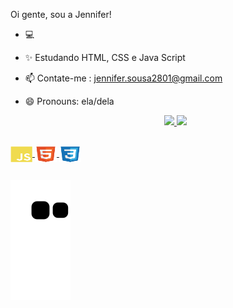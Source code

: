 Oi gente, sou a Jennifer! 

- 💻 
- ✨ Estudando HTML, CSS e Java Script
- 📫 Contate-me : jennifer.sousa2801@gmail.com
- 😄 Pronouns: ela/dela

   <div align="center">
  <a href="https://github.com/jenni-fer-sousa">
  <img height="140em" src="https://github-readme-stats.vercel.app/api?username=jenni-fer-sousa&show_icons=true&theme=omni&include_all_commits=true&count_private=true"/>
  <img height="140em" src="https://github-readme-stats.vercel.app/api/top-langs/?username=jenni-fer-sousa&layout=compact&langs_count=7&theme=omni"/>
    
</div>
  
  <div style="display: inline_block"><br>
  <img align="center" alt="Jenni-Js" height="25" width="35" src="https://raw.githubusercontent.com/devicons/devicon/master/icons/javascript/javascript-plain.svg">
  <img align="center" alt="Jenni-HTML" height="25" width="35" src="https://raw.githubusercontent.com/devicons/devicon/master/icons/html5/html5-original.svg">
  <img align="center" alt="Jenni-CSS" height="25" width="35" src="https://raw.githubusercontent.com/devicons/devicon/master/icons/css3/css3-original.svg">
  
</div>
  
  ##
 
<div> 
   
 ![Snake animation](https://github.com/rafaballerini/rafaballerini/blob/output/github-contribution-grid-snake.svg)
 
</div>

